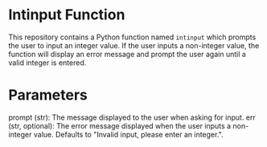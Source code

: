 # Intinput Function

This repository contains a Python function named `intinput` which prompts the user to input an integer value. 
If the user inputs a non-integer value, the function will display an error message and prompt the user again until a valid integer is entered.

# Parameters
prompt (str): The message displayed to the user when asking for input.
err (str, optional): The error message displayed when the user inputs a non-integer value. Defaults to "Invalid input, please enter an integer.".
